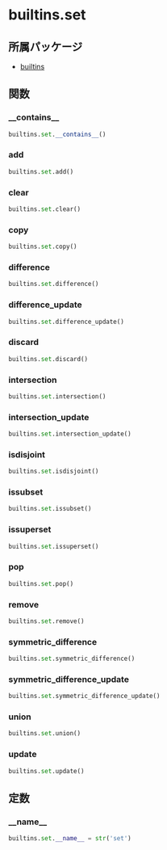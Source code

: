 # builtins.set

## 所属パッケージ
- [builtins](../../module/builtins)

## 関数

### \_\_contains\_\_
```python
builtins.set.__contains__()
```

### add
```python
builtins.set.add()
```

### clear
```python
builtins.set.clear()
```

### copy
```python
builtins.set.copy()
```

### difference
```python
builtins.set.difference()
```

### difference\_update
```python
builtins.set.difference_update()
```

### discard
```python
builtins.set.discard()
```

### intersection
```python
builtins.set.intersection()
```

### intersection\_update
```python
builtins.set.intersection_update()
```

### isdisjoint
```python
builtins.set.isdisjoint()
```

### issubset
```python
builtins.set.issubset()
```

### issuperset
```python
builtins.set.issuperset()
```

### pop
```python
builtins.set.pop()
```

### remove
```python
builtins.set.remove()
```

### symmetric\_difference
```python
builtins.set.symmetric_difference()
```

### symmetric\_difference\_update
```python
builtins.set.symmetric_difference_update()
```

### union
```python
builtins.set.union()
```

### update
```python
builtins.set.update()
```

## 定数

### \_\_name\_\_
```python
builtins.set.__name__ = str('set')
```

